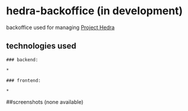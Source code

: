 # hedra-backoffice (in development)
backoffice used for managing [Project Hedra](https://luaek.com/projecthedra)

## technologies used
	
	### backend:
	
	* 

	### frontend:

	* 

##screenshots
(none available)
